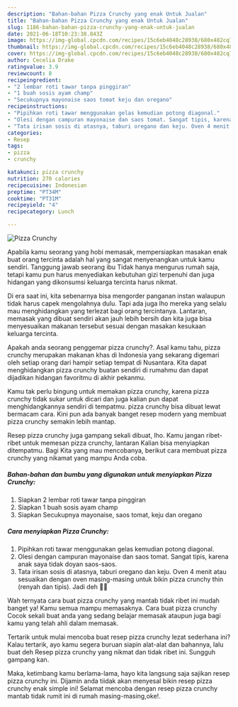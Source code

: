```yaml
---
description: "Bahan-bahan Pizza Crunchy yang enak Untuk Jualan"
title: "Bahan-bahan Pizza Crunchy yang enak Untuk Jualan"
slug: 1186-bahan-bahan-pizza-crunchy-yang-enak-untuk-jualan
date: 2021-06-18T10:23:38.843Z
image: https://img-global.cpcdn.com/recipes/15c6eb4048c28938/680x482cq70/pizza-crunchy-foto-resep-utama.jpg
thumbnail: https://img-global.cpcdn.com/recipes/15c6eb4048c28938/680x482cq70/pizza-crunchy-foto-resep-utama.jpg
cover: https://img-global.cpcdn.com/recipes/15c6eb4048c28938/680x482cq70/pizza-crunchy-foto-resep-utama.jpg
author: Cecelia Drake
ratingvalue: 3.9
reviewcount: 8
recipeingredient:
- "2 lembar roti tawar tanpa pinggiran"
- "1 buah sosis ayam champ"
- "Secukupnya mayonaise saos tomat keju dan oregano"
recipeinstructions:
- "Pipihkan roti tawar menggunakan gelas kemudian potong diagonal."
- "Olesi dengan campuran mayonaise dan saos tomat. Sangat tipis, karena anak saya tidak doyan saos-saos."
- "Tata irisan sosis di atasnya, taburi oregano dan keju. Oven 4 menit atau sesuaikan dengan oven masing-masing untuk bikin pizza crunchy thin (renyah dan tipis). Jadi deh 🍕🍕"
categories:
- Resep
tags:
- pizza
- crunchy

katakunci: pizza crunchy 
nutrition: 270 calories
recipecuisine: Indonesian
preptime: "PT34M"
cooktime: "PT31M"
recipeyield: "4"
recipecategory: Lunch

---
```



![Pizza Crunchy](https://img-global.cpcdn.com/recipes/15c6eb4048c28938/680x482cq70/pizza-crunchy-foto-resep-utama.jpg)

Apabila kamu seorang yang hobi memasak, mempersiapkan masakan enak buat orang tercinta adalah hal yang sangat menyenangkan untuk kamu sendiri. Tanggung jawab seorang ibu Tidak hanya mengurus rumah saja, tetapi kamu pun harus menyediakan kebutuhan gizi terpenuhi dan juga hidangan yang dikonsumsi keluarga tercinta harus nikmat.

Di era  saat ini, kita sebenarnya bisa mengorder panganan instan walaupun tidak harus capek mengolahnya dulu. Tapi ada juga lho mereka yang selalu mau menghidangkan yang terlezat bagi orang tercintanya. Lantaran, memasak yang dibuat sendiri akan jauh lebih bersih dan kita juga bisa menyesuaikan makanan tersebut sesuai dengan masakan kesukaan keluarga tercinta. 



Apakah anda seorang penggemar pizza crunchy?. Asal kamu tahu, pizza crunchy merupakan makanan khas di Indonesia yang sekarang digemari oleh setiap orang dari hampir setiap tempat di Nusantara. Kita dapat menghidangkan pizza crunchy buatan sendiri di rumahmu dan dapat dijadikan hidangan favoritmu di akhir pekanmu.

Kamu tak perlu bingung untuk memakan pizza crunchy, karena pizza crunchy tidak sukar untuk dicari dan juga kalian pun dapat menghidangkannya sendiri di tempatmu. pizza crunchy bisa dibuat lewat bermacam cara. Kini pun ada banyak banget resep modern yang membuat pizza crunchy semakin lebih mantap.

Resep pizza crunchy juga gampang sekali dibuat, lho. Kamu jangan ribet-ribet untuk memesan pizza crunchy, lantaran Kalian bisa menyiapkan ditempatmu. Bagi Kita yang mau mencobanya, berikut cara membuat pizza crunchy yang nikamat yang mampu Anda coba.

<!--inarticleads1-->

##### Bahan-bahan dan bumbu yang digunakan untuk menyiapkan Pizza Crunchy:

1. Siapkan 2 lembar roti tawar tanpa pinggiran
1. Siapkan 1 buah sosis ayam champ
1. Siapkan Secukupnya mayonaise, saos tomat, keju dan oregano




<!--inarticleads2-->

##### Cara menyiapkan Pizza Crunchy:

1. Pipihkan roti tawar menggunakan gelas kemudian potong diagonal.
1. Olesi dengan campuran mayonaise dan saos tomat. Sangat tipis, karena anak saya tidak doyan saos-saos.
1. Tata irisan sosis di atasnya, taburi oregano dan keju. Oven 4 menit atau sesuaikan dengan oven masing-masing untuk bikin pizza crunchy thin (renyah dan tipis). Jadi deh 🍕🍕




Wah ternyata cara buat pizza crunchy yang mantab tidak ribet ini mudah banget ya! Kamu semua mampu memasaknya. Cara buat pizza crunchy Cocok sekali buat anda yang sedang belajar memasak ataupun juga bagi kamu yang telah ahli dalam memasak.

Tertarik untuk mulai mencoba buat resep pizza crunchy lezat sederhana ini? Kalau tertarik, ayo kamu segera buruan siapin alat-alat dan bahannya, lalu buat deh Resep pizza crunchy yang nikmat dan tidak ribet ini. Sungguh gampang kan. 

Maka, ketimbang kamu berlama-lama, hayo kita langsung saja sajikan resep pizza crunchy ini. Dijamin anda tiidak akan menyesal bikin resep pizza crunchy enak simple ini! Selamat mencoba dengan resep pizza crunchy mantab tidak rumit ini di rumah masing-masing,oke!.

